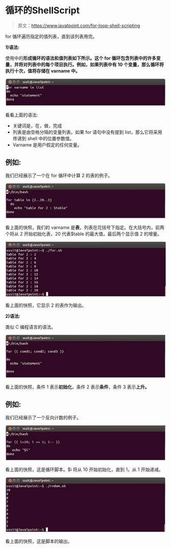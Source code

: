 # 循环的ShellScript

> 原文：<https://www.javatpoint.com/for-loop-shell-scripting>

for 循环遍历指定的值列表，直到该列表用完。

**1)语法:**

使用中的**形成循环的语法和值列表如下所示。这个 for 循环包含列表中的许多变量，并将对列表中的每个项目执行。例如，如果列表中有 10 个变量，那么循环将执行十次，值将存储在 varname 中。**

![Shell scripting For loops 1](img/293ce197ec86b0de548ab37015577cc4.png)

看看上面的语法:

*   关键词是，在，做，完成
*   列表是由空格分隔的变量列表。如果 for 语句中没有提到 list，那么它将采用传递到 shell 中的位置参数值。
*   Varname 是用户假定的任何变量。

## 例如:

我们已经展示了一个在 for 循环中计算 2 的表的例子。

![Shellscripting For loops 2](img/2315c154c5a2da9a45984e871897618c.png)

看上面的快照，我们的 varname 是**表**，列表在花括号下指定。在大括号内，前两个将从 2 开始初始化表，20 代表$table 的最大值，最后两个显示值 2 的增量。

![Shellscripting For loops 3](img/67ce0af552255aceb61437cdea4cb8a3.png)

看上面的快照，它显示 2 的表作为输出。

**2)语法:**

类似 C 编程语言的语法。

![Shellscripting For loops 4](img/36526c3d5ad8931ef33b3b81650ea03c.png)

看上面的快照，条件 1 表示**初始化**，条件 2 表示**条件**，条件 3 表示**上升。**

## 例如:

我们已经展示了一个反向计数的例子。

![Shellscripting For loops 5](img/11d477a472c07196bc84021e0173b324.png)

看上面的快照，这是循环脚本。$i 将从 10 开始初始化，直到 1，从 1 开始递减。

![Shellscripting For loops 6](img/f0a476cb8052ae2eeb48e0474a9a9ee9.png)

看上面的快照，这是脚本的输出。